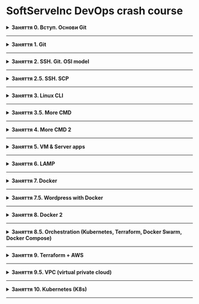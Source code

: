 # SoftServeInc DevOps crash course



<details><summary><b>Заняття 0. Вступ. Основи Git</b></summary>
<br/>
Зареєструйтеся на https://github.com/
Пройдіть тренування на https://lab.github.com/ під назвою Introduction to GitHub

Рекомендовано до прочитання:
https://git-scm.com/book/en/v2 до розділу 3. Git Branching включно

Додаткове:
https://roadmap.sh/devops
https://learngitbranching.js.org/
</details>

******


<details><summary><b>Заняття 1. Git</b></summary>
<br/>
Встановлення Linux
Основні поняття системи контролю версій
Підключення до серверу Git за допомого SSH


Домашнє завдання:
1. Встановіть дистрибутив лінукс для подальшого використання(virtualbox, wmware, окрема інсталяція, можна unix чи mac)
2. Читати документ по git далі (рекомендовано розділ 4) https://git-scm.com/book/en/v2
3. Створити репозитарій на github, підключитися до нього за допомогою ключа SSH, створити кілька гілок на репозитарії та спробувати їх з'єднати:
master->branch1->branch2
зробити коміти в мастер та гілки
merge branch2 to branch1, merge branch1 to master
спробуйте спричинити merge conflict та розв'язати його

Рекомендовані відео по темі:
https://www.youtube.com/watch?v=DVRQoVRzMIY
https://www.youtube.com/watch?v=P6jD966jzlk
https://www.youtube.com/watch?v=0SJCYPsef54

</details>

******

<details>
<summary><b> Заняття 2. SSH. Git. OSI model</b></summary>
<br/>
https://youtu.be/QtcFYeDdiS8
</details>

******

<details>
<summary><b>Заняття 2.5. SSH. SCP</b></summary>
<br/>
https://youtu.be/fXSlzZCgCcs
</details>

******

<details>
<summary><b>Заняття 3. Linux CLI</b></summary>
<br/>
https://youtu.be/B0iS-Lk9UE4

список команд:
ls
pwd
clear
cd
pushd popd
file
locate - database >>> sudo updatedb
find
which
history - 1000 lines, histsize histfilesize
whatis
apropos
man
mkdir
touch
cp
mv  !
rm  !!!  * ?
rmdir
cat >> file   cat 1 2 > 3 concatenate
more less - space and q,  >> uparrow downarrow / search q space
nano
vim  !!!

REDIRECTION
>      ls -al / > lsout.txt
>>
 |    history | less
 
 
echo 
sudo -- sudo -s not sudo su ( to not activate root user accidentaly )
su !!! do not user
users
who
id

+++
chmod
chown

</details>

******

<details>
<summary><b>Заняття 3.5. More CMD</b></summary>
<br/>
https://youtu.be/6y0zAfY4MKU

watch
free -h    df -h
killall
exit Ctrl+D
CtrlShift++--
ps aux
top
grep
kill

set   set | less - environment
printenv

files:
.bashrc
.bash_history
.bash_logout
.profile

. as read command

alias
\ls - bypass alias

Домашнє - розгляньте $PATH, Напишіть свій скрипт, пушніть скрипт у гіт (скрипт повинен спрацювати при зкачуванні на інший убунту хост).
</details>

****** 

<details>
<summary><b> Заняття 4. More CMD 2</b></summary>
<br/>
https://youtu.be/YGcPuWzmJ-s

Команди:

wc
uniq
sort
diff
grep, cut and awk(mawk - AWK programming language)
ls -l | awk '{print $2, $1}'
https://www.google.com/search?q=awk+examples


head tail -f
~ expansion or substitution
* expansion
$(( )) arithmetic expansion
parameter expansion
command expansion

text{var1,var2,var3}text    {1..5} {a..z} {01..09}  {5..1}  a{A{1,2},B{1,2}}b brace expansion or substitution             " " > "text" {v1,v2,v3} / "text"{v1,v2,v3}
mkdir {2011..2021}-{01-12}

escape \\ \$
&& ||

"" ignore -- word split, parameter exp ~ exp {} exp      not ignore -- command and parameter exp $() ${}  arithmetic exp $(())
'' all expansion are suppressed

echo $(date)  old syntax echo date    command expansion or substitution

Література:
http://igorka.com.ua/kursy-linux/
https://linuxcommand.org/tlcl.php
</details>

******

<details>
<summary><b>Заняття 5. VM & Server apps</b></summary>
<br/>
https://youtu.be/V_xQuJAzNjc


Домашнє завдання: LAMP+SSL

Література:
https://www.reddit.com/r/SQL/wiki/index
https://www.digitalocean.com/community/tutorials/initial-server-setup-with-ubuntu-20-04
https://www.digitalocean.com/community/tutorials/how-to-install-linux-apache-mysql-php-lamp-stack-on-ubuntu-20-04
https://www.digitalocean.com/community/tutorials/how-to-create-a-self-signed-ssl-certificate-for-apache-in-ubuntu-18-04
</details>

******


<details>
<summary><b>Заняття 6. LAMP</b></summary>
<br/>
https://youtu.be/iDKVliYPdns

Load balancing
LAMP= LA+LM+LP

DNS
DNS-cache

/etc/hosts

192.168.1.152 	myexample.com //перенаправлення ігноруючи DNS

Listen ports:
lsof -i P -n
netstat -tulpn



Домашнє завдання:
Скрипт установки: LAMP+CMS (wordpress)


https://www.digitalocean.com/community/tutorials/how-to-install-wordpress-on-ubuntu-20-04-with-a-lamp-stack 
</details>

******


<details>
<summary><b>Заняття 7. Docker</b></summary>
<br/>
https://youtu.be/OD9bU6enr98



ДЗ: розгляньте докер документацію
https://docs.docker.com/get-started/overview/
https://www.docker.com/resources/what-container

Теорія:
https://habr.com/ru/company/southbridge/blog/515508/
Туторіал:
https://habr.com/ru/company/ruvds/blog/438796/
</details>

******


<details>
<summary><b>Заняття 7.5. Wordpress with Docker</b></summary>
<br/>
https://youtu.be/lsySv4wyCtk

Теорія:
cat https://upcloud.com/community/tutorials/wordpress-with-docker/
</details>

******

<details>
<summary><b>Заняття 8. Docker 2</b></summary>
<br/>

https://youtu.be/hOXtvgFrSp4

### Приклади файлів:

#### Apache Dockerfile

```bash
FROM ubuntu:21.04
RUN apt-get update && apt-get install -y apache2 && apt-get clean && rm -rf /var/lib/apt/lists/*
ENV APACHE_RUN_USER www-data
ENV APACHE_RUN_GROUP www-data
ENV APACHE_LOG_DIR /var/log/apache2
ENV APACHE_RUN_DIR /var/www/html

ENV APACHE_PID_FILE ???
ServerName


EXPOSE 80
CMD ["/usr/sbin/apache2", "-D", "FOREGROUND"]
```

#### Nginx Dockerfile - to fix

```bash
FROM ubuntu:21.04
RUN apt-get update
RUN apt-get install -y nginx
COPY index.html /usr/share/nginx/html/
ENTRYPOINT ["/usr/sbin/nginx", "-g", "daemon off;"]
EXPOSE 80
```

```html
index.html
<!doctype html>
<html>
  <head>
    <title>HELLO!</title>
  </head>
  <body>
    <p>Blah, blah. Blah, <strong>BLAH!</strong></p>
  </body>
</html>
```
</details>

******

<details>
<summary><b>Заняття 8.5. Orchestration (Kubernetes, Terraform, Docker Swarm, Docker Compose)</b></summary>
<br/>
https://youtu.be/aWDpfjNTfO0


https://github.com/dockersamples/example-voting-app
https://docs.docker.com/engine/swarm/ 
https://docs.docker.com/compose/ 
</details>

******


<details>
<summary><b> Заняття 9. Terraform +  AWS</b></summary>
<br/>
https://youtu.be/CH-mSjPdqmM


Реєстрація:
https://aws.amazon.com/
Зверніть увагу на меню Documentation та Learn

Конфігурація та ключі на AWS:
https://docs.aws.amazon.com/cli/latest/userguide/cli-configure-files.html

https://www.terraform.io/
зкачуйте Cli та читайте документацію

Visual Studio Code
https://code.visualstudio.com/

Відео про початки тераформу та авс:
https://www.youtube.com/watch?v=SLB_c_ayRMo
</details>

******


<details>
<summary><b> Заняття 9.5. VPC (virtual private cloud)</b></summary>
<br/>
https://youtu.be/N0_UJskLJfU


### Networking
IPv4, netmask

CIDR block 
(public IP, private IP, netmask, subnet)

VLSM subnets
</details>

******



<details>
<summary><b> Заняття 10. Kubernetes (K8s)</b></summary>
<br/>
https://youtu.be/tsemPofi2aA



https://kubernetes.io/docs/tutorials/kubernetes-basics/ 
https://kubernetes.io/docs/tutorials/ 
https://www.youtube.com/watch?v=X48VuDVv0do 

AWS
https://www.youtube.com/watch?v=ulprqHHWlng 

</details>

******






